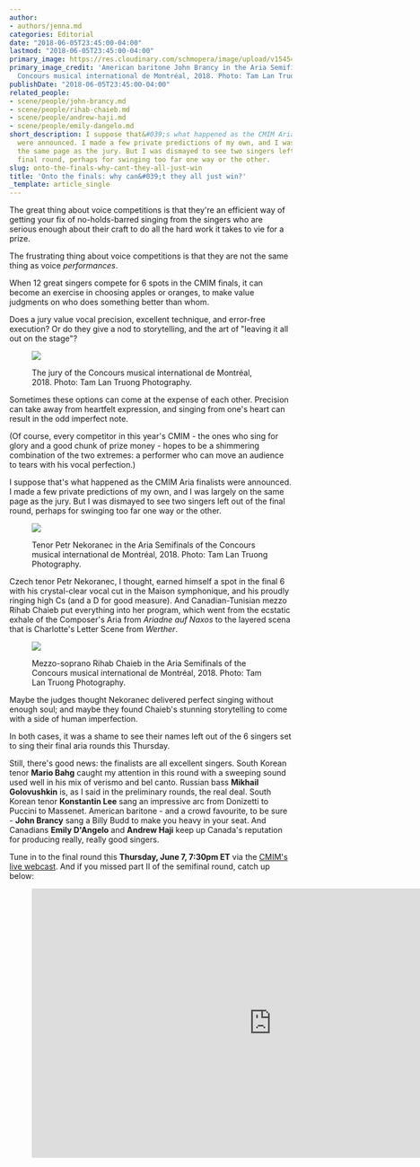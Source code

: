 ```yaml
---
author:
- authors/jenna.md
categories: Editorial
date: "2018-06-05T23:45:00-04:00"
lastmod: "2018-06-05T23:45:00-04:00"
primary_image: https://res.cloudinary.com/schmopera/image/upload/v1545409169/media/webhook-uploads/1528256399361/sqAriaSemiFinalsII-5.jpg.jpg
primary_image_credit: 'American baritone John Brancy in the Aria Semifinals of the
  Concours musical international de Montréal, 2018. Photo: Tam Lan Truong Photography.'
publishDate: "2018-06-05T23:45:00-04:00"
related_people:
- scene/people/john-brancy.md
- scene/people/rihab-chaieb.md
- scene/people/andrew-haji.md
- scene/people/emily-dangelo.md
short_description: I suppose that&#039;s what happened as the CMIM Aria finalists
  were announced. I made a few private predictions of my own, and I was largely on
  the same page as the jury. But I was dismayed to see two singers left out of the
  final round, perhaps for swinging too far one way or the other.
slug: onto-the-finals-why-cant-they-all-just-win
title: 'Onto the finals: why can&#039;t they all just win?'
_template: article_single
---
```


The great thing about voice competitions is that they're an efficient way of getting your fix of no-holds-barred singing from the singers who are serious enough about their craft to do all the hard work it takes to vie for a prize.

The frustrating thing about voice competitions is that they are not the same thing as voice *performances*. 

When 12 great singers compete for 6 spots in the CMIM finals, it can become an exercise in choosing apples or oranges, to make value judgments on who does something better than whom. 

Does a jury value vocal precision, excellent technique, and error-free execution? Or do they give a nod to storytelling, and the art of "leaving it all out on the stage"? 

<figure data-type="image">

![](https://res.cloudinary.com/schmopera/image/upload/v1545409169/media/webhook-uploads/1528256522791/AriaSemiFinalsIII-3.jpg.jpg)

<figcaption>The jury of the Concours musical international de Montréal, 2018. Photo: Tam Lan Truong Photography.</figcaption>
</figure>

Sometimes these options can come at the expense of each other. Precision can take away from heartfelt expression, and singing from one's heart can result in the odd imperfect note.

(Of course, every competitor in this year's CMIM - the ones who sing for glory and a good chunk of prize money - hopes to be a shimmering combination of the two extremes: a performer who can move an audience to tears with his vocal perfection.)

I suppose that's what happened as the CMIM Aria finalists were announced. I made a few private predictions of my own, and I was largely on the same page as the jury. But I was dismayed to see two singers left out of the final round, perhaps for swinging too far one way or the other.

<figure data-type="image">

![](https://res.cloudinary.com/schmopera/image/upload/v1545409169/media/webhook-uploads/1528256448309/AriaSemiFinalsII-4.jpg.jpg)

<figcaption>Tenor Petr Nekoranec in the Aria Semifinals of the Concours musical international de Montréal, 2018. Photo: Tam Lan Truong Photography.</figcaption>
</figure>

Czech tenor Petr Nekoranec, I thought, earned himself a spot in the final 6 with his crystal-clear vocal cut in the Maison symphonique, and his proudly ringing high Cs (and a D for good measure). And Canadian-Tunisian mezzo Rihab Chaieb put everything into her program, which went from the ecstatic exhale of the Composer's Aria from *Ariadne auf Naxos* to the layered scena that is Charlotte's Letter Scene from *Werther*. 

<figure data-type="image">

![](https://res.cloudinary.com/schmopera/image/upload/v1545409169/media/webhook-uploads/1528256475105/AriaSemiFinalsIII-1.jpg.jpg)

<figcaption>Mezzo-soprano Rihab Chaieb in the Aria Semifinals of the Concours musical international de Montréal, 2018. Photo: Tam Lan Truong Photography.</figcaption>
</figure>

Maybe the judges thought Nekoranec delivered perfect singing without enough soul; and maybe they found Chaieb's stunning storytelling to come with a side of human imperfection.

In both cases, it was a shame to see their names left out of the 6 singers set to sing their final aria rounds this Thursday.

Still, there's good news: the finalists are all excellent singers. South Korean tenor **Mario Bahg** caught my attention in this round with a sweeping sound used well in his mix of verismo and bel canto. Russian bass **Mikhail Golovushkin** is, as I said in the preliminary rounds, the real deal. South Korean tenor **Konstantin Lee** sang an impressive arc from Donizetti to Puccini to Massenet. American baritone - and a crowd favourite, to be sure - **John Brancy** sang a Billy Budd to make you heavy in your seat. And Canadians **Emily D'Angelo** and **Andrew Haji** keep up Canada's reputation for producing really, really good singers.

Tune in to the final round this **Thursday, June 7, 7:30pm ET** via the [CMIM's live webcast](https://concoursmontreal.ca/en/live/). And if you missed part II of the semifinal round, catch up below:

<figure data-type="video">
<iframe width="854" height="480" src="https://www.youtube.com/embed/
gCOPWbzu04o" frameborder="0" allow="autoplay; encrypted-media" allowfullscreen></iframe>
</figure>
